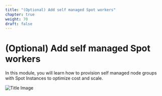 ```yaml
---
title: "(Optional) Add self managed Spot workers"
chapter: true
weight: 70
draft: false
---
```


# (Optional) Add self managed Spot workers

In this module, you will learn how to provision self managed node groups with Spot Instances to optimize cost and scale.

![Title Image](/images/using_ec2_spot_instances_with_eks/spotworkers/eks_self_managed_architecture.png)
